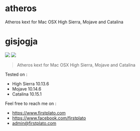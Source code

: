 # atheros
Atheros kext for Mac OSX High Sierra, Mojave and Catalina

# gisjogja

<img src="https://img.shields.io/github/license/ipang-dwi/xdesktop.svg" /> <img src="https://img.shields.io/badge/lab-firstplato.com-red.svg" />

> Atheros kext for Mac OSX High Sierra, Mojave and Catalina

Tested on :
- High Sierra 10.13.6
- Mojave 10.14.6
- Catalina 10.15.1

Feel free to reach me on :
- https://www.firstplato.com
- https://www.facebook.com/firstplato
- admin@firstplato.com
